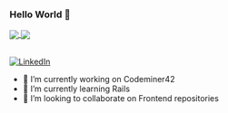### Hello World 👋

<a href="https://github.com/belgamo/">
  <img align="center" src="https://github-readme-stats.vercel.app/api/top-langs/?username=belgamo&layout=compact" />
</a>
<a href="https://github.com/belgamo/">
  <img align="center" src="https://github-readme-stats.vercel.app/api?username=belgamo&show_icons=true&count_private=true&theme=dark" />
</a>
</br></br>

<a href="https://www.linkedin.com/in/gabrielbelgamo" target="_blank"><img src="https://img.shields.io/badge/LinkedIn-%230077B5.svg?&style=flat-square&logo=linkedin&logoColor=white" alt="LinkedIn"></a>

</div>

- 🔭 I’m currently working on Codeminer42
- 🌱 I’m currently learning Rails
- 👯 I’m looking to collaborate on Frontend repositories

